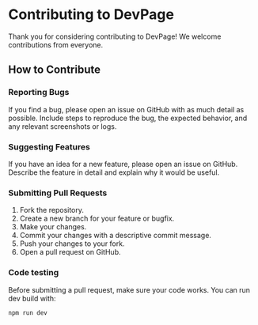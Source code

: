 # Contributing to DevPage

Thank you for considering contributing to DevPage! We welcome contributions from everyone.

## How to Contribute

### Reporting Bugs
If you find a bug, please open an issue on GitHub with as much detail as possible. Include steps to reproduce the bug, the expected behavior, and any relevant screenshots or logs.

### Suggesting Features
If you have an idea for a new feature, please open an issue on GitHub. Describe the feature in detail and explain why it would be useful.

### Submitting Pull Requests
1. Fork the repository.
2. Create a new branch for your feature or bugfix.
3. Make your changes.
4. Commit your changes with a descriptive commit message.
5. Push your changes to your fork.
6. Open a pull request on GitHub.
   
### Code testing
Before submitting a pull request, make sure your code works. You can run dev build with:
```bash
npm run dev
```

